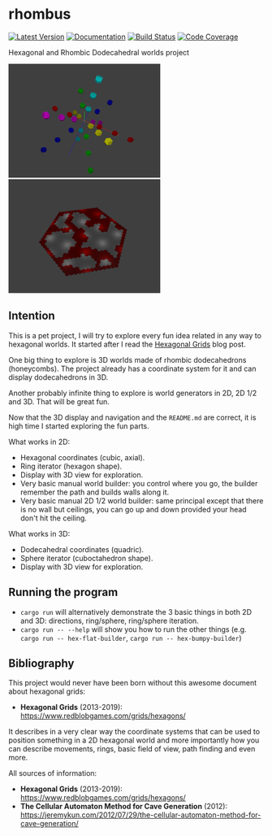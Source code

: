 # rhombus
[![Latest Version](https://img.shields.io/crates/v/rhombus)](https://crates.io/crates/rhombus)
[![Documentation](https://docs.rs/rhombus/badge.svg)](https://docs.rs/rhombus)
[![Build Status](https://travis-ci.com/arnodb/rhombus.svg?branch=master)](https://travis-ci.com/arnodb/rhombus)
[![Code Coverage](https://codecov.io/gh/arnodb/rhombus/branch/master/graph/badge.svg)](https://codecov.io/gh/arnodb/rhombus)

Hexagonal and Rhombic Dodecahedral worlds project

![Quadric directions](dodec-directions-small.png) ![Cellular cave generator](cellular-small.png)

## Intention

This is a pet project, I will try to explore every fun idea related in any way to hexagonal
worlds. It started after I read the  [Hexagonal Grids](https://www.redblobgames.com/grids/hexagons/)
blog post.

One big thing to explore is 3D worlds made of rhombic dodecahedrons (honeycombs). The project
already has a coordinate system for it and can display dodecahedrons in 3D.

Another probably infinite thing to explore is world generators in 2D, 2D 1/2 and 3D. That will be
great fun.

Now that the 3D display and navigation and the `README.md` are correct, it is high time I started
exploring the fun parts.

What works in 2D:

- Hexagonal coordinates (cubic, axial).
- Ring iterator (hexagon shape).
- Display with 3D view for exploration.
- Very basic manual world builder: you control where you go, the builder remember the path
  and builds walls along it.
- Very basic manual 2D 1/2 world builder: same principal except that there is no wall but
  ceilings, you can go up and down provided your head don't hit the ceiling.

What works in 3D:

- Dodecahedral coordinates (quadric).
- Sphere iterator (cuboctahedron shape).
- Display with 3D view for exploration.

## Running the program

- `cargo run` will alternatively demonstrate the 3 basic things in both 2D and 3D:
directions, ring/sphere, ring/sphere iteration.
- `cargo run -- --help` will show you how to run the other things (e.g. `cargo run -- hex-flat-builder`,
  `cargo run -- hex-bumpy-builder`)

## Bibliography

This project would never have been born without this awesome document about hexagonal grids:

* **Hexagonal Grids** (2013-2019): https://www.redblobgames.com/grids/hexagons/

It describes in a very clear way the coordinate systems that can be used to position something in
a 2D hexagonal world and more importantly how you can describe movements, rings, basic field of
view, path finding and even more.

All sources of information:

* **Hexagonal Grids** (2013-2019): https://www.redblobgames.com/grids/hexagons/
* **The Cellular Automaton Method for Cave Generation** (2012): https://jeremykun.com/2012/07/29/the-cellular-automaton-method-for-cave-generation/
